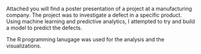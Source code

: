 Attached you will find a poster presentation of a project at a manufacturing company.  The project was to investigate a defect in a specific product.  Using machine learning and predictive analytics, I attempted to try and build a model to predict the defects.  

The R programming lanugage was used for the analysis and the visualizations.  
